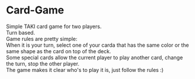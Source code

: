 # Card-Game
Simple TAKI card game for two players.  
Turn based.  
Game rules are pretty simple:  
When it is your turn, select one of your carda that has the same color or the same shape as the card on top of the deck.  
Some special cards allow the current player to play another card, change the turn, stop the other player.  
The game makes it clear who's to play it is, just follow the rules :)
